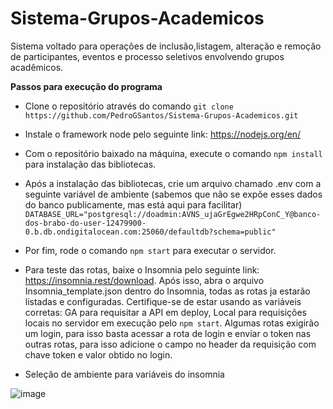 # Sistema-Grupos-Academicos

Sistema voltado para operações de inclusão,listagem, alteração e remoção de participantes, eventos e processo seletivos envolvendo grupos acadêmicos.

**Passos para execução do programa**

- Clone o repositório através do comando ```git clone https://github.com/PedroGSantos/Sistema-Grupos-Academicos.git```

- Instale o framework node pelo seguinte link: https://nodejs.org/en/

- Com o repositório baixado na máquina, execute o comando ```npm install``` para instalação das bibliotecas.

- Após a instalação das bibliotecas, crie um arquivo chamado .env com a seguinte variável de ambiente (sabemos que não se expõe esses dados do banco publicamente, mas está aqui para facilitar) ```DATABASE_URL="postgresql://doadmin:AVNS_ujaGrEgwe2HRpConC_Y@banco-dos-brabo-do-user-12479900-0.b.db.ondigitalocean.com:25060/defaultdb?schema=public"```

- Por fim, rode o comando ```npm start``` para executar o servidor.

- Para teste das rotas, baixe o Insomnia pelo seguinte link: https://insomnia.rest/download. Após isso, abra o arquivo Insomnia_template.json dentro do Insomnia, todas as rotas ja estarão listadas e configuradas. Certifique-se de estar usando as variáveis corretas: GA para requisitar a API em deploy, Local para requisições locais no servidor em execução pelo ```npm start```. Algumas rotas exigirão um login, para isso basta acessar a rota de login e enviar o token nas outras rotas, para isso adicione o campo no header da requisição com chave token e valor obtido no login.

- Seleção de ambiente para variáveis do insomnia 

![image](https://user-images.githubusercontent.com/37910255/192169523-4440086a-258c-4dea-b8b5-42a809cb3d42.png)

